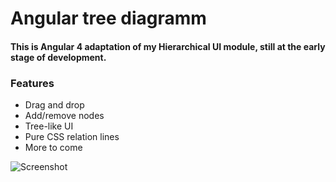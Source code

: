 # Angular tree diagramm
#### This is Angular 4 adaptation of my Hierarchical UI module, still at the early stage of development.

### Features
- Drag and drop
- Add/remove nodes
- Tree-like UI
- Pure CSS relation lines
- More to come

![Screenshot](http://i.imgur.com/CLXmVOk.png)
